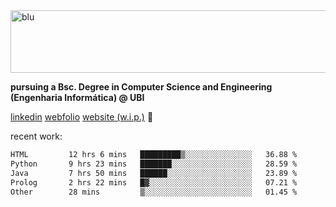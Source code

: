 
<img width="1415" height="100" alt="blu" src="https://github.com/rdsilva01/rdsilva01/assets/101207588/deb060e5-d035-4f09-b511-e3f50605b207">

**pursuing a Bsc. Degree in Computer Science and Engineering (Engenharia Informática) @ UBI** 

[linkedin](https://www.linkedin.com/in/rodrigo-silva-455b291bb/)
[webfolio](https://rdsilva01.github.io/portfolio-resume)
[website (w.i.p.)](https://rdsilva01.github.io/) 🏁

<!-- ![](https://komarev.com/ghpvc/?username=rdsilva01) -->

recent work:
<!--START_SECTION:waka-->

```txt
HTML         12 hrs 6 mins   █████████▒░░░░░░░░░░░░░░░   36.88 %
Python       9 hrs 23 mins   ███████░░░░░░░░░░░░░░░░░░   28.59 %
Java         7 hrs 50 mins   ██████░░░░░░░░░░░░░░░░░░░   23.89 %
Prolog       2 hrs 22 mins   █▓░░░░░░░░░░░░░░░░░░░░░░░   07.21 %
Other        28 mins         ▒░░░░░░░░░░░░░░░░░░░░░░░░   01.45 %
```

<!--END_SECTION:waka-->


